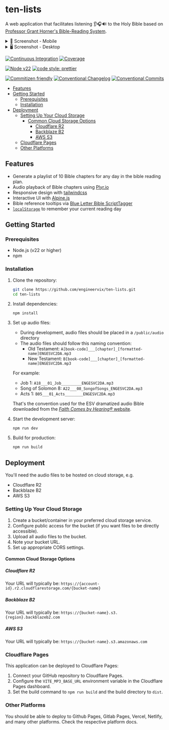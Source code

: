 # ten-lists

A web application that facilitates listening 👂🎧🔊 to the Holy Bible based on [Professor Grant Horner's Bible-Reading System](https://sohmer.net/media/professor_grant_horners_bible_reading_system.pdf).

<details>
  <summary>📱 Screenshot - Mobile</summary>

<p align="center">
  <img src="https://github.com/user-attachments/assets/4f05409a-5ff3-4a70-ab72-4eda9df57d20" alt="mobile">
</p>
</details>

<details>
  <summary>🖥️ Screenshot - Desktop</summary>

![desktop](https://github.com/user-attachments/assets/85d38838-2b04-4dcc-afed-95320cc2b5f1)

</details>

[![Continuous Integration](https://github.com/engineervix/ten-lists/actions/workflows/main.yml/badge.svg)](https://github.com/engineervix/ten-lists/actions/workflows/main.yml)
[![Coverage](https://img.shields.io/endpoint?url=https://gist.githubusercontent.com/engineervix/b8c0c76feb9db65c08ca3190cc90e46a/raw/covbadge.json)](https://github.com/engineervix/ten-lists/actions)

[![Node v22](https://img.shields.io/badge/Node-v22-teal.svg)](https://nodejs.org/en/blog/release/v22.0.0)
[![code style: prettier](https://img.shields.io/badge/code%20style-prettier-ff69b4.svg)](https://prettier.io/)

[![Commitizen friendly](https://img.shields.io/badge/commitizen-friendly-brightgreen.svg)](http://commitizen.github.io/cz-cli/)
[![Conventional Changelog](https://img.shields.io/badge/changelog-conventional-brightgreen.svg)](https://github.com/conventional-changelog)
[![Conventional Commits](https://img.shields.io/badge/Conventional%20Commits-1.0.0-yellow.svg)](https://conventionalcommits.org)

<!-- START doctoc generated TOC please keep comment here to allow auto update -->
<!-- DON'T EDIT THIS SECTION, INSTEAD RE-RUN doctoc TO UPDATE -->

- [Features](#features)
- [Getting Started](#getting-started)
  - [Prerequisites](#prerequisites)
  - [Installation](#installation)
- [Deployment](#deployment)
  - [Setting Up Your Cloud Storage](#setting-up-your-cloud-storage)
    - [Common Cloud Storage Options](#common-cloud-storage-options)
      - [Cloudflare R2](#cloudflare-r2)
      - [Backblaze B2](#backblaze-b2)
      - [AWS S3](#aws-s3)
  - [Cloudflare Pages](#cloudflare-pages)
  - [Other Platforms](#other-platforms)

<!-- END doctoc generated TOC please keep comment here to allow auto update -->

## Features

- Generate a playlist of 10 Bible chapters for any day in the bible reading plan.
- Audio playback of Bible chapters using [Plyr.io](https://plyr.io/)
- Responsive design with [tailwindcss](https://tailwindcss.com/)
- Interactive UI with [Alpine.js](https://alpinejs.dev/)
- Bible reference tooltips via [Blue Letter Bible ScriptTagger](https://www.blueletterbible.org/webtools/BLB_ScriptTagger.cfm)
- [`localStorage`](https://developer.mozilla.org/en-US/docs/Web/API/Window/localStorage) to remember your current reading day

## Getting Started

### Prerequisites

- Node.js (v22 or higher)
- npm

### Installation

1. Clone the repository:

   ```sh
   git clone https://github.com/engineervix/ten-lists.git
   cd ten-lists
   ```

2. Install dependencies:

   ```
   npm install
   ```

3. Set up audio files:

   - During development, audio files should be placed in a `/public/audio` directory
   - The audio files should follow this naming convention:
     - Old Testament: `A[book-code]___[chapter]_[formatted-name]ENGESVC2DA.mp3`
     - New Testament: `B[book-code]___[chapter]_[formatted-name]ENGESVC2DA.mp3`

   For example:

   - Job 1: `A18___01_Job_________ENGESVC2DA.mp3`
   - Song of Solomon 8: `A22___08_SongofSongs_ENGESVC2DA.mp3`
   - Acts 1: `B05___01_Acts________ENGESVC2DA.mp3`

   That's the convention used for the ESV dramatized audio Bible downloaded from the [_Faith Comes by Hearing®_ website](http://www.bible.is/audiodownloader).

4. Start the development server:

   ```
   npm run dev
   ```

5. Build for production:
   ```
   npm run build
   ```

## Deployment

You'll need the audio files to be hosted on cloud storage, e.g.

- Cloudflare R2
- Backblaze B2
- AWS S3

### Setting Up Your Cloud Storage

1. Create a bucket/container in your preferred cloud storage service.
2. Configure public access for the bucket (if you want files to be directly accessible).
3. Upload all audio files to the bucket.
4. Note your bucket URL.
5. Set up appropriate CORS settings.

#### Common Cloud Storage Options

##### Cloudflare R2

Your URL will typically be: `https://{account-id}.r2.cloudflarestorage.com/{bucket-name}`

##### Backblaze B2

Your URL will typically be: `https://{bucket-name}.s3.{region}.backblazeb2.com`

##### AWS S3

Your URL will typically be: `https://{bucket-name}.s3.amazonaws.com`

### Cloudflare Pages

This application can be deployed to Cloudflare Pages:

1. Connect your GitHub repository to Cloudflare Pages.
2. Configure the `VITE_MP3_BASE_URL` environment variable in the Cloudflare Pages dashboard.
3. Set the build command to `npm run build` and the build directory to `dist`.

### Other Platforms

You should be able to deploy to Github Pages, Gitlab Pages, Vercel, Netlify, and many other platforms. Check the respective platform docs.
